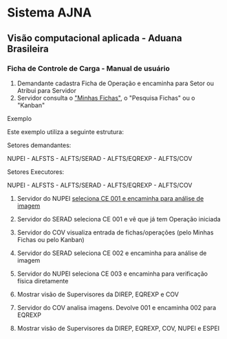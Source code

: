 # Sistema AJNA

## Visão computacional aplicada - Aduana Brasileira

### Ficha de Controle de Carga - Manual de usuário


1. Demandante cadastra Ficha de Operação e encaminha para Setor ou Atribui para Servidor
2. Servidor consulta o ["Minhas Fichas"](exemplos/fluxo_importacao/221bb), o "Pesquisa Fichas" ou o "Kanban"


Exemplo

Este exemplo utiliza a seguinte estrutura:

Setores demandantes:

NUPEI - ALFSTS - ALFTS/SERAD - ALFTS/EQREXP - ALFTS/COV

Setores Executores:

NUPEI - ALFSTS - ALFTS/SERAD - ALFTS/EQREXP - ALFTS/COV


1. Servidor do NUPEI [seleciona CE 001 e encaminha para análise de imagem](../cadastra_001.md)
2. Servidor do SERAD seleciona CE 001 e vê que já tem Operação iniciada

3. Servidor do COV  visualiza entrada de fichas/operações (pelo Minhas Fichas ou pelo Kanban)

4. Servidor do SERAD seleciona CE 002 e encaminha para análise de imagem

5. Servidor do NUPEI seleciona CE 003 e encaminha para verificação física diretamente

6. Mostrar visão de Supervisores da DIREP, EQREXP e COV

7. Servidor do COV analisa imagens. Devolve 001 e encaminha 002 para EQREXP

8. Mostrar visão de Supervisores da DIREP, EQREXP, COV, NUPEI e ESPEI



 

